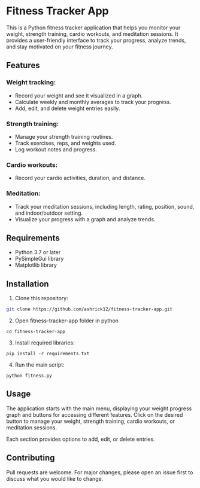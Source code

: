 # Fitness Tracker App

This is a Python fitness tracker application that helps you monitor your weight, strength training, cardio workouts, and meditation sessions. It provides a user-friendly interface to track your progress, analyze trends, and stay motivated on your fitness journey.

## Features

### Weight tracking:
- Record your weight and see it visualized in a graph.
- Calculate weekly and monthly averages to track your progress.
- Add, edit, and delete weight entries easily.

### Strength training:
- Manage your strength training routines.
- Track exercises, reps, and weights used.
- Log workout notes and progress.

### Cardio workouts:
- Record your cardio activities, duration, and distance.

### Meditation:
- Track your meditation sessions, including length, rating, position, sound, and indoor/outdoor setting.
- Visualize your progress with a graph and analyze trends.

## Requirements
- Python 3.7 or later
- PySimpleGui library
- Matplotlib library

## Installation
1. Clone this repository:
```bash
git clone https://github.com/ashrick12/fitness-tracker-app.git
```
2. Open fitness-tracker-app folder in python
```
cd fitness-tracker-app
```
3. Install required libraries:
```
pip install -r requirements.txt
```
4. Run the main script:
```
python fitness.py
```
## Usage
The application starts with the main menu, displaying your weight progress graph and buttons for accessing different features. Click on the desired button to manage your weight, strength training, cardio workouts, or meditation sessions.

Each section provides options to add, edit, or delete entries.

## Contributing
Pull requests are welcome. For major changes, please open an issue first to discuss what you would like to change.
